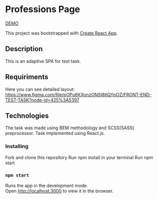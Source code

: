 # Professions Page

[DEMO](https://frant22.github.io/react-become-professional/)

This project was bootstrapped with [Create React App](https://github.com/facebook/create-react-app).

## Description

This is an adaptive SPA for test task.

## Requiriments

Here you can see detailed layout:
https://www.figma.com/file/pOPu6KXonzONSI8tIQYpOZ/FRONT-END-TEST-TASK?node-id=425%3A5397

## Technologies

The task was made using BEM methodology and SCSS(SASS) preprocessor. Task implemented using React.js.

### Installing

Fork and clone this repository
Run npm install in your terminal
Run npm start

### `npm start`

Runs the app in the development mode.\
Open [http://localhost:3000](http://localhost:3000) to view it in the browser.

